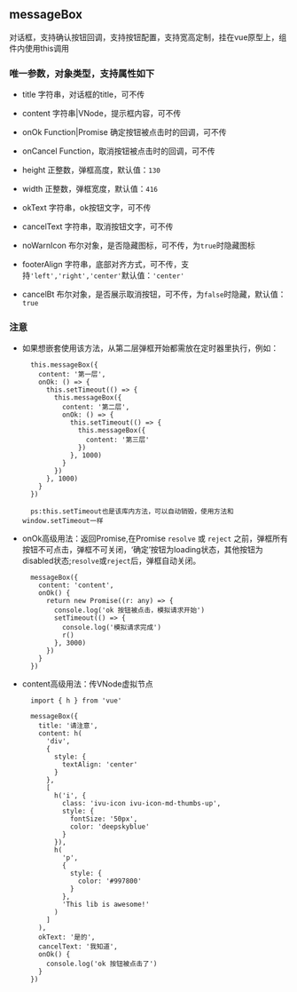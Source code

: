 ## messageBox

对话框，支持确认按钮回调，支持按钮配置，支持宽高定制，挂在vue原型上，组件内使用this调用

### 唯一参数，对象类型，支持属性如下

- title 字符串，对话框的title，可不传

- content 字符串|VNode，提示框内容，可不传

- onOk Function|Promise 确定按钮被点击时的回调，可不传

- onCancel Function，取消按钮被点击时的回调，可不传

- height 正整数，弹框高度，默认值：`130`

- width 正整数，弹框宽度，默认值：`416`

- okText 字符串，ok按钮文字，可不传

- cancelText 字符串，取消按钮文字，可不传

- noWarnIcon 布尔对象，是否隐藏图标，可不传，为`true`时隐藏图标

- footerAlign 字符串，底部对齐方式，可不传，支持`'left','right','center'`默认值：`'center'`

- cancelBt 布尔对象，是否展示取消按钮，可不传，为`false`时隐藏，默认值：`true`

### 注意

- 如果想嵌套使用该方法，从第二层弹框开始都需放在定时器里执行，例如：

  ```
    this.messageBox({
      content: '第一层',
      onOk: () => {
        this.setTimeout(() => {
          this.messageBox({
            content: '第二层',
            onOk: () => {
              this.setTimeout(() => {
                this.messageBox({
                  content: '第三层'
                })
              }, 1000)
            }
          })
        }, 1000)
      }
    })
  
    ps:this.setTimeout也是该库内方法，可以自动销毁，使用方法和window.setTimeout一样
  ```
- onOk高级用法：返回Promise,在Promise `resolve` 或 `reject`
  之前，弹框所有按钮不可点击，弹框不可关闭，‘确定’按钮为loading状态，其他按钮为disabled状态;`resolve`或`reject`后，弹框自动关闭。
  ```
    messageBox({
      content: 'content',
      onOk() {
        return new Promise((r: any) => {
          console.log('ok 按钮被点击，模拟请求开始')
          setTimeout(() => {
            console.log('模拟请求完成')
            r()
          }, 3000)
        })
      }
    })
  ```
- content高级用法：传VNode虚拟节点
  ```
    import { h } from 'vue'
  
    messageBox({
      title: '请注意',
      content: h(
        'div',
        {
          style: {
            textAlign: 'center'
          }
        },
        [
          h('i', {
            class: 'ivu-icon ivu-icon-md-thumbs-up',
            style: {
              fontSize: '50px',
              color: 'deepskyblue'
            }
          }),
          h(
            'p',
            {
              style: {
                color: '#997800'
              }
            },
            'This lib is awesome!'
          )
        ]
      ),
      okText: '是的',
      cancelText: '我知道',
      onOk() {
        console.log('ok 按钮被点击了')
      }
    })
  ```
